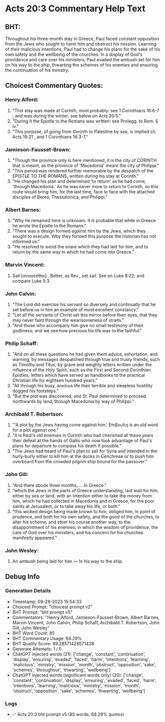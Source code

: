 # Acts 20:3 Commentary Help Text

## BHT:
Throughout his three-month stay in Greece, Paul faced constant opposition from the Jews who sought to harm him and obstruct his mission. Learning of their malicious intentions, Paul had to change his plans for the sake of his own safety and the wellbeing of the churches. In a display of God's providence and care over his ministers, Paul evaded the ambush set for him on his way to the ship, thwarting the schemes of his enemies and ensuring the continuation of his ministry.

## Choicest Commentary Quotes:
### Henry Alford:
1. "This stay was made at Corinth, most probably: see 1 Corinthians 16:6-7 ; and was during the winter, see below on Acts 20:5."
2. "During it the Epistle to the Romans was written: see Prolegg. to Rom. § iv."
3. "This purpose, of going from Corinth to Palestine by sea, is implied ch. Acts 19:21 , and 1 Corinthians 16:3-7."

### Jamieson-Fausset-Brown:
1. "Though the province only is here mentioned, it is the city of CORINTH that is meant, as the province of 'Macedonia' meant the city of Philippi."
2. "This period was rendered further memorable by the despatch of the EPISTLE TO THE ROMANS, written during his stay at Corinth."
3. "He changed his plan and determined 'to return' as he had come, 'through Macedonia.' As he was never more to return to Corinth, so this route would bring him, for the last time, face to face with the attached disciples of Berea, Thessalonica, and Philippi."

### Albert Barnes:
1. "Why he remained here is unknown. It is probable that while in Greece he wrote the Epistle to the Romans."
2. "There was a design formed against him by the Jews, which they sought to execute. Why they formed this purpose the historian has not informed us."
3. "He resolved to avoid the snare which they had laid for him, and to return by the same way in which he had come into Greece."

### Marvin Vincent:
1. Sail [αναγεσθαι] . Better, as Rev., set sail. See on Luke 8:22; and compare Luke 5:3.

### John Calvin:
1. "The Lord did exercise his servant so diversely and continually that he set before us in him an example of most excellent constancy."
2. "Let all the servants of Christ set this mirror before their eyes, that they may never faint through the wearisomeness of straits."
3. "And those who accompany him give no small testimony of their godliness; and we see how precious his life was to the faithful."

### Philip Schaff:
1. "And on all these questions he had given them advice, exhortation, and warning, by messages despatched through true and trusty friends, such as Timothy and Titus; by grave and weighty letters written under the influence of the Holy Spirit, such as the First and Second Corinthian Epistles, letters which have served as handbooks to the practical Christian life for eighteen hundred years."
2. "All through his busy, anxious life their terrible and sleepless hostility dogged his footsteps."
3. "But the plot was discovered, and St. Paul determined to proceed northwards by land, through Macedonia by way of Philippi."

### Archibald T. Robertson:
1. "'A plot by the Jews having come against him.' Επιβουλη is an old word for a plot against one."
2. "It is Paul's old enemies in Corinth who had cherished all these years their defeat at the hands of Gallio who now took advantage of Paul's plans for departure to compass his death if possible."
3. "The Jews had heard of Paul's plan to sail for Syria and intended in the hurly-burly either to kill him at the docks in Cenchreae or to push him overboard from the crowded pilgrim ship bound for the passover."

### John Gill:
1. "And there abode three months,.... In Greece."
2. "which the Jews in the parts of Greece understanding, laid wait for him, either by sea or land, with an intention either to take the money from him, which he had collected in Macedonia and in Greece, for the poor saints at Jerusalem, or to take away his life, or both."
3. "this wicked design being made known to him, obliged him, in point of prudence, and both for his own safety, and the good of the churches, to alter his scheme, and steer his course another way, to the disappointment of his enemies; in which the wisdom of providence, the care of God over his ministers, and his concern for his churches manifestly appeared."

### John Wesley:
1. An ambush being laid for him — In his way to the ship.


## Debug Info
### Generation Details
- Timestamp: 09-28-2023 15:54:33
- Choicest Prompt: "choicest prompt v2"
- BHT Prompt: "bht prompt v5"
- Commentators: "Henry Alford, Jamieson-Fausset-Brown, Albert Barnes, Marvin Vincent, John Calvin, Philip Schaff, Archibald T. Robertson, John Gill, John Wesley"
- BHT Word Count: 85
- BHT Commentary Usage: 64.29%
- BHT Quality Score: 89.28571428571428
- Generate Attempts: 1 / 5
- ChatGPT injected words (21):
	['change', 'constant', 'continuation', 'display', 'ensuring', 'evaded', 'faced', 'harm', 'intentions', 'learning', 'malicious', 'ministry', 'mission', 'month', 'obstruct', 'opposition', 'sake', 'schemes', 'throughout', 'thwarting', 'wellbeing']
- ChatGPT injected words (significant words only) (20):
	['change', 'constant', 'continuation', 'display', 'ensuring', 'evaded', 'faced', 'harm', 'intentions', 'learning', 'malicious', 'ministry', 'mission', 'month', 'obstruct', 'opposition', 'sake', 'schemes', 'thwarting', 'wellbeing']

### Logs
- ✅ Acts 20:3 bht prompt v5 (85 words, 64.29% quotes)